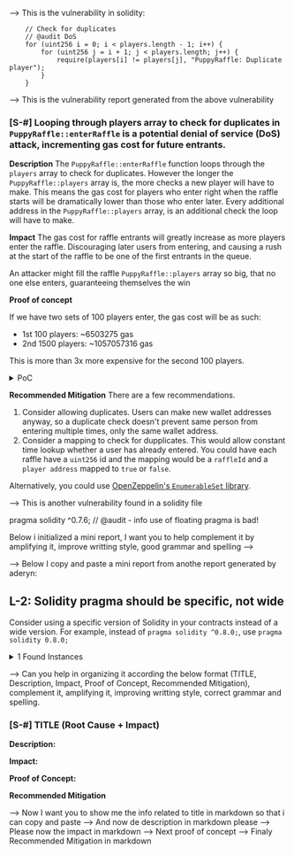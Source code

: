 --> This is the vulnerability in solidity:

        // Check for duplicates
        // @audit DoS 
        for (uint256 i = 0; i < players.length - 1; i++) {                         
            for (uint256 j = i + 1; j < players.length; j++) {                     
                require(players[i] != players[j], "PuppyRaffle: Duplicate player");
            }                                                                      
        }

--> This is the vulnerability report generated from the above vulnerability

### [S-#] Looping through players array to check for duplicates in `PuppyRaffle::enterRaffle` is a potential denial of service (DoS) attack, incrementing gas cost for future entrants.

**Description** The `PuppyRaffle::enterRaffle` function loops through the `players` array to check for duplicates. However the longer the `PuppyRaffle::players` array is, the more checks a new player will have to make. This means the gas cost for players who enter right when the raffle starts will be dramatically lower than those who enter later. Every additional address in the `PuppyRaffle::players` array, is an additional check the loop will have to make.  

**Impact** The gas cost for raffle entrants will greatly increase as more players enter the raffle. Discouraging later users from entering, and causing a rush at the start of the raffle to be one of the first entrants in the queue.

An attacker might fill the raffle `PuppyRaffle::players` array so big, that no one else enters, guaranteeing themselves the win 

**Proof of concept**

If we have two sets of 100 players enter, the gas cost will be as such:
- 1st 100 players: ~6503275 gas 
- 2nd 1500 players: ~1057057316 gas 

This is more than 3x more expensive for the second 100 players.

<details>
<summary>PoC</summary>

Place the following test into `PuppyRaffleTest.t.sol`




</details>

**Recommended Mitigation** There are a few recommendations.

1. Consider allowing duplicates. Users can make new wallet addresses anyway, so a duplicate check doesn't prevent same person from entering multiple times, only the same wallet address. 
2. Consider a mapping to check for dupplicates. This would allow constant time lookup whether a user has already entered. You could have each raffle have a `uint256` id and the mapping would be a `raffleId` and a `player address` mapped to `true` or `false`.


Alternatively, you could use [OpenZeppelin's `EnumerableSet` library](https://docs.openzeppelin.com/contracts/4.x/api/utils#EnumerableSet).

--> This is another vulnerability found in a solidity file

pragma solidity ^0.7.6;
// @audit - info use of floating pragma is bad! 

<!-- --> Below i initialized a mini report, I want you to help complement it by amplifying it, improve writting style, good grammar and spelling -->

--> Below I copy and paste a mini report from anothe report generated by aderyn:

## L-2: Solidity pragma should be specific, not wide

Consider using a specific version of Solidity in your contracts instead of a wide version. For example, instead of `pragma solidity ^0.8.0;`, use `pragma solidity 0.8.0;`

<details><summary>1 Found Instances</summary>


- Found in src/PuppyRaffle.sol [Line: 2](src/PuppyRaffle.sol#L2)

	```solidity
	pragma solidity ^0.7.6;
	```

</details>

--> Can you help in organizing it according the below format (TITLE, Description, Impact, Proof of Concept, Recommended Mitigation), complement it, amplifying it, improving writting style, correct grammar and spelling. 



### [S-#] TITLE (Root Cause + Impact)

**Description:**

**Impact:**

**Proof of Concept:**

**Recommended Mitigation**

--> Now I want you to show me the info related to title in markdown so that i can copy and paste
--> And now de description in markdown please
--> Please now the impact in markdown
--> Next proof of concept
--> Finaly Recommended Mitigation in markdown